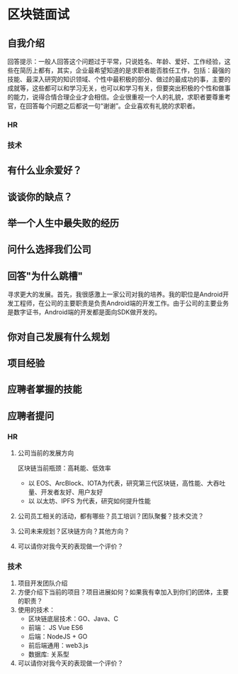 # 区块链面试

## 自我介绍
回答提示：一般人回答这个问题过于平常，只说姓名、年龄、爱好、工作经验，这些在简历上都有，其实，企业最希望知道的是求职者能否胜任工作，包括：最强的技能、最深入研究的知识领域、个性中最积极的部分、做过的最成功的事，主要的成就等，这些都可以和学习无关，也可以和学习有关，但要突出积极的个性和做事的能力，说得合情合理企业才会相信。企业很重视一个人的礼貌，求职者要尊重考官，在回答每个问题之后都说一句“谢谢”。企业喜欢有礼貌的求职者。
### HR

### 技术

## 有什么业余爱好？
## 谈谈你的缺点？
## 举一个人生中最失败的经历
## 问什么选择我们公司
## 回答"为什么跳槽"
寻求更大的发展。首先，我很感激上一家公司对我的培养。我的职位是Android开发工程师，在公司的主要职责是负责Android端的开发工作。由于公司的主要业务是数字证书，Android端的开发都是面向SDK做开发的。
## 你对自己发展有什么规划 


## 项目经验

## 应聘者掌握的技能


## 应聘者提问

### HR

1. 公司当前的发展方向

    区块链当前瓶颈：高耗能、低效率
    - 以 EOS、ArcBlock、IOTA为代表，研究第三代区块链，高性能、大吞吐量、开发者友好、用户友好
    - 以 以太坊、IPFS 为代表，研究如何提升性能

2. 公司员工相关的活动，都有哪些？员工培训？团队聚餐？技术交流？
3. 公司未来规划？区块链方向？其他方向？
4. 可以请你对我今天的表现做一个评价？

### 技术

1. 项目开发团队介绍
2. 方便介绍下当前的项目？项目进展如何？如果我有幸加入到你们的团体，主要的职责？
3. 使用的技术：
    - 区块链底层技术：GO、Java、C 
    - 前端： JS Vue ES6
    - 后端：NodeJS + GO
    - 前后端通用：web3.js 
    - 数据库: 关系型
4. 可以请你对我今天的表现做一个评价？
